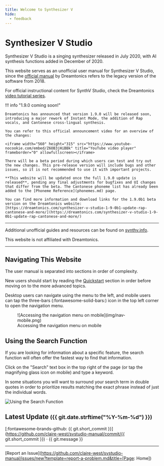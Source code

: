 ```yaml
---
title: Welcome to Synthesizer V
hide:
  - feedback
---
```


# Synthesizer V Studio

<!-- ![Synthesizer V Logo](/img/synthesizer-v.png) -->

Synthesizer V Studio is a singing synthesizer released in July 2020, with AI synthesis functions added in December of 2020.

This website serves as an unofficial user manual for Synthesizer V Studio, since the [official manual](https://synthesizerv.com/manual/) by Dreamtonics refers to the legacy version of the software from 2018.

For official instructional content for SynthV Studio, check the Dreamtonics [video tutorial series](https://www.youtube.com/playlist?list=PLmYtpIFKN5iKaUlB6mRGzFJ0SGRJgRIPz).

!!! info "1.9.0 coming soon!"

    Dreamtonics has announced that version 1.9.0 will be released soon, introducing a major rework of Instant Mode, the addition of Rap vocals, and Cantonese cross-lingual synthesis.

    You can refer to this official announcement video for an overview of the changes:

    <iframe width="560" height="315" src="https://www.youtube-nocookie.com/embed/Z6OB3jHiBBk" title="YouTube video player" frameborder="0" allowfullscreen></iframe>

    There will be a beta period during which users can test and try out the new changes. This pre-release version will include bugs and other issues, so it is not recommended to use it with important projects.

    **This website will be updated once the full 1.9.0 update is released**, pending any final adjustments for bugfixes and UI changes that differ from the beta. The Cantonese phoneme list has already been added to the [Phoneme Reference](phonemes.md) page.

    You can find more information and download links for the 1.9.0b1 beta version on the Dreamtonics website: [https://dreamtonics.com/synthesizer-v-studio-1-9-0b1-update-rap-cantonese-and-more/](https://dreamtonics.com/synthesizer-v-studio-1-9-0b1-update-rap-cantonese-and-more/)

---

Additional unofficial guides and resources can be found on [synthv.info](https://synthv.info/).

This website is not affiliated with Dreamtonics.

---

## Navigating This Website

The user manual is separated into sections in order of complexity.

New users should start by reading the [Quickstart](workspace/layout.md) section in order before moving on to the more advanced topics.

Desktop users can navigate using the menu to the left, and mobile users can tap the three-bars (:fontawesome-solid-bars:) icon in the top left corner to open the navigation menu.

<figure markdown>
  ![Accessing the navigation menu on mobile](img/nav-mobile.png)
  <figcaption>Accessing the navigation menu on mobile</figcaption>
</figure>

## Using the Search Function

If you are looking for information about a specific feature, the search function will often offer the fastest way to find that information.

Click on the "Search" text box in the top right of the page (or tap the magnifying glass icon on mobile) and type a keyword.

In some situations you will want to surround your search term in double quotes in order to prioritize results matching the exact phrase instead of just the individual words.

![Using the Search Function](img/nav-search.png)

## Latest Update <small>(<span class="git-revision-date-localized-plugin git-revision-date-localized-plugin-timeago"><span class="timeago" datetime="{{ git.date.isoformat() }}" locale="en"></span></span><span class="git-revision-date-localized-plugin git-revision-date-localized-plugin-iso_date">{{ git.date.strftime("%Y-%m-%d") }}</span>)</small>

[:fontawesome-brands-github: {{ git.short_commit }}](https://github.com/claire-west/svstudio-manual/commit/{{ git.short_commit }})</small> · {{ git.message }}

---

[Report an Issue](https://github.com/claire-west/svstudio-manual/issues/new?template=report-a-problem.md&title=[Page: Home])